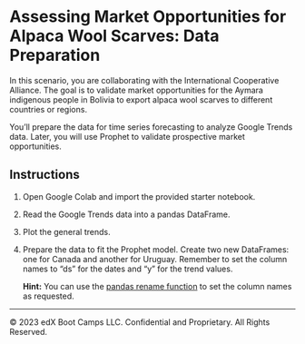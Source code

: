 # Assessing Market Opportunities for Alpaca Wool Scarves: Data Preparation

In this scenario, you are collaborating with the International Cooperative Alliance. The goal is to validate market opportunities for the Aymara indigenous people in Bolivia to export alpaca wool scarves to different countries or regions.

You’ll prepare the data for time series forecasting to analyze Google Trends data. Later, you will use Prophet to validate prospective market opportunities.

## Instructions

1. Open Google Colab and import the provided starter notebook.

2. Read the Google Trends data into a pandas DataFrame.

3. Plot the general trends.

4. Prepare the data to fit the Prophet model. Create two new DataFrames: one for Canada and another for Uruguay. Remember to set the column names to “ds” for the dates and “y” for the trend values.

   **Hint:** You can use the [pandas rename function](https://pandas.pydata.org/pandas-docs/stable/reference/api/pandas.DataFrame.rename.html) to set the column names as requested.

---

© 2023 edX Boot Camps LLC. Confidential and Proprietary. All Rights Reserved.
